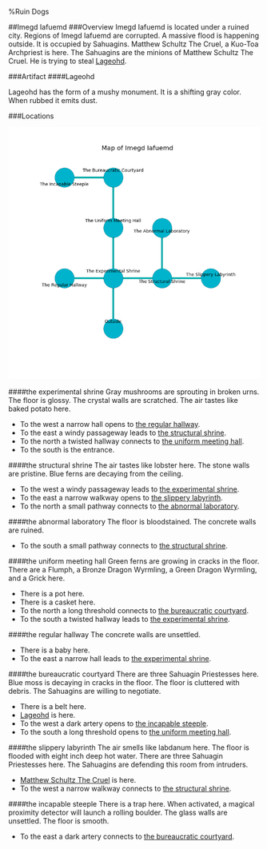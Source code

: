 %Ruin Dogs

##Imegd Iafuemd
###Overview
Imegd Iafuemd is located under a ruined city. Regions of Imegd Iafuemd are corrupted. A massive flood is happening outside. It is occupied by Sahuagins. <a name="Matthew-Schultz-The-Cruel"></a>Matthew Schultz The Cruel, a Kuo-Toa Archpriest is here. The Sahuagins are the minions of Matthew Schultz The Cruel. He  is trying to steal [Lageohd](#Lageohd). 



###Artifact
####<a name="Lageohd"></a>Lageohd


Lageohd has the form of a mushy monument. It is a shifting gray color. When rubbed it emits dust. 





###Locations


![](../v2/images/Imegd-Iafuemd.png)

####<a name="the-experimental-shrine"></a>the experimental shrine
Gray mushrooms are sprouting in broken urns. The floor is glossy. The crystal walls are scratched. The air tastes like baked potato here. 



* To the west a narrow hall opens to [the regular hallway](#the-regular-hallway).
* To the east a windy passageway leads to [the structural shrine](#the-structural-shrine).
* To the north a twisted hallway connects to [the uniform meeting hall](#the-uniform-meeting-hall).
* To the south is the entrance.


####<a name="the-structural-shrine"></a>the structural shrine
The air tastes like lobster here. The stone walls are pristine. Blue ferns are decaying from the ceiling. 



* To the west a windy passageway leads to [the experimental shrine](#the-experimental-shrine).
* To the east a narrow walkway opens to [the slippery labyrinth](#the-slippery-labyrinth).
* To the north a small pathway connects to [the abnormal laboratory](#the-abnormal-laboratory).


####<a name="the-abnormal-laboratory"></a>the abnormal laboratory
The floor is bloodstained. The concrete walls are ruined. 



* To the south a small pathway connects to [the structural shrine](#the-structural-shrine).


####<a name="the-uniform-meeting-hall"></a>the uniform meeting hall
Green ferns are growing in cracks in the floor. There are a Flumph, a Bronze Dragon Wyrmling, a Green Dragon Wyrmling, and a Grick here. 



* There is a pot here.
* There is a casket here.
* To the north a long threshold connects to [the bureaucratic courtyard](#the-bureaucratic-courtyard).
* To the south a twisted hallway leads to [the experimental shrine](#the-experimental-shrine).


####<a name="the-regular-hallway"></a>the regular hallway
The concrete walls are unsettled. 



* There is a baby here.
* To the east a narrow hall leads to [the experimental shrine](#the-experimental-shrine).


####<a name="the-bureaucratic-courtyard"></a>the bureaucratic courtyard
There are three Sahuagin Priestesses here. Blue moss is decaying in cracks in the floor. The floor is cluttered with debris. The Sahuagins are willing to negotiate. 



* There is a belt here.
* [Lageohd](#Lageohd) is here.
* To the west a dark artery opens to [the incapable steeple](#the-incapable-steeple).
* To the south a long threshold opens to [the uniform meeting hall](#the-uniform-meeting-hall).


####<a name="the-slippery-labyrinth"></a>the slippery labyrinth
The air smells like labdanum here. The floor is flooded with eight inch deep hot water. There are three Sahuagin Priestesses here. The Sahuagins are defending this room from intruders. 



* [Matthew Schultz The Cruel](#Matthew-Schultz-The-Cruel) is here.
* To the west a narrow walkway connects to [the structural shrine](#the-structural-shrine).


####<a name="the-incapable-steeple"></a>the incapable steeple
There is a trap here. When activated, a magical proximity detector will launch a rolling boulder. The glass walls are unsettled. The floor is smooth. 



* To the east a dark artery connects to [the bureaucratic courtyard](#the-bureaucratic-courtyard).



